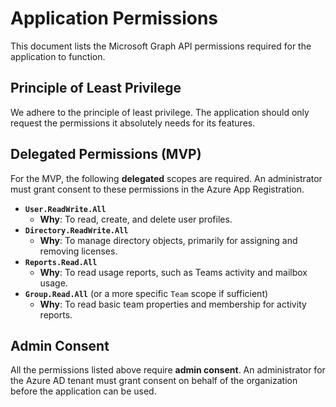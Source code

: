 # Application Permissions

This document lists the Microsoft Graph API permissions required for the application to function.

## Principle of Least Privilege

We adhere to the principle of least privilege. The application should only request the permissions it absolutely needs for its features.

## Delegated Permissions (MVP)

For the MVP, the following **delegated** scopes are required. An administrator must grant consent to these permissions in the Azure App Registration.

- **`User.ReadWrite.All`**
    - **Why**: To read, create, and delete user profiles.
- **`Directory.ReadWrite.All`**
    - **Why**: To manage directory objects, primarily for assigning and removing licenses.
- **`Reports.Read.All`**
    - **Why**: To read usage reports, such as Teams activity and mailbox usage.
- **`Group.Read.All`** (or a more specific `Team` scope if sufficient)
    - **Why**: To read basic team properties and membership for activity reports.

## Admin Consent

All the permissions listed above require **admin consent**. An administrator for the Azure AD tenant must grant consent on behalf of the organization before the application can be used.
